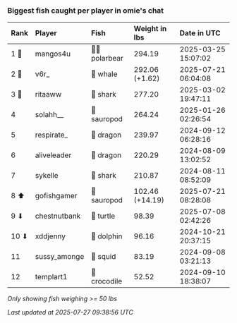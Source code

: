 ### Biggest fish caught per player in omie's chat

| Rank  | Player       | Fish         | Weight in lbs   | Date in UTC         |
|:------|:-------------|:-------------|:----------------|:--------------------|
| 1 🥇  | mangos4u     | 🐻‍❄ polarbear | 294.19          | 2025-03-25 15:07:02 |
| 2 🥈  | v6r_         | 🐳 whale     | 292.06 (+1.62)  | 2025-07-21 06:04:08 |
| 3 🥉  | ritaaww      | 🦈 shark     | 277.20          | 2025-03-02 19:47:11 |
| 4     | solahh__     | 🦕 sauropod  | 264.24          | 2025-01-26 02:26:54 |
| 5     | respirate_   | 🐉 dragon    | 239.97          | 2024-09-12 06:28:16 |
| 6     | aliveleader  | 🐉 dragon    | 220.29          | 2024-08-09 13:02:52 |
| 7     | sykelle      | 🦈 shark     | 210.87          | 2024-08-11 08:52:09 |
| 8 ⬆   | gofishgamer  | 🦕 sauropod  | 102.46 (+14.19) | 2025-07-21 08:28:08 |
| 9 ⬇   | chestnutbank | 🐢 turtle    | 98.39           | 2025-07-08 02:42:26 |
| 10 ⬇  | xddjenny     | 🐬 dolphin   | 96.16           | 2024-10-21 20:37:15 |
| 11    | sussy_amonge | 🦑 squid     | 83.19           | 2024-09-08 03:21:13 |
| 12    | templart1    | 🐊 crocodile | 52.52           | 2024-09-10 18:38:07 |

_Only showing fish weighing >= 50 lbs_

_Last updated at 2025-07-27 09:38:56 UTC_